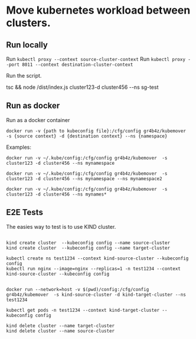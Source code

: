 # Move kubernetes workload between clusters.

## Run locally 
Run ``` kubectl proxy --context source-cluster-context ```
Run ``` kubectl proxy --port 8011 --context destination-cluster-context ```

Run the script.

tsc && node /dist/index.js  cluster123-d cluster456 --ns sg-test

## Run as docker 

Run as a docker container

``` docker run -v {path to kubeconfig file}:/cfg/config gr4b4z/kubemover  -s {source context} -d {destination context} --ns {namespace} ``` 

Examples:

``` 
docker run -v ~/.kube/config:/cfg/config gr4b4z/kubemover  -s cluster123 -d cluster456 --ns mynamespace 

docker run -v ~/.kube/config:/cfg/config gr4b4z/kubemover  -s cluster123 -d cluster456 --ns mynamespace --ns mynamespace2

docker run -v ~/.kube/config:/cfg/config gr4b4z/kubemover  -s cluster123 -d cluster456 --ns mynames*

``` 

## E2E Tests
The easies way to test is to use KIND cluster. 
```

kind create cluster  --kubeconfig config --name source-cluster
kind create cluster  --kubeconfig config --name target-cluster

kubectl create ns test1234 --context kind-source-cluster --kubeconfig config
kubectl run nginx --image=nginx --replicas=1 -n test1234 --context kind-source-cluster --kubeconfig config


docker run --network=host -v $(pwd)/config:/cfg/config gr4b4z/kubemover  -s kind-source-cluster -d kind-target-cluster --ns test1234

kubectl get pods -n test1234 --context kind-target-cluster --kubeconfig config 

kind delete cluster --name target-cluster
kind delete cluster --name source-cluster


```